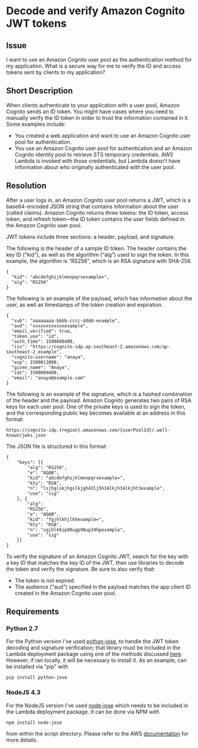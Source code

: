 # Decode and verify Amazon Cognito JWT tokens

## Issue
I want to use an Amazon Cognito user pool as the authentication method for my application. What is a secure way for me to verify the ID and access tokens sent by clients to my application?

## Short Description

When clients authenticate to your application with a user pool, Amazon Cognito sends an ID token. You might have cases where you need to manually verify the ID token in order to trust the information contained in it. Some examples include:

- You created a web application and want to use an Amazon Cognito user pool for authentication.
- You use an Amazon Cognito user pool for authentication and an Amazon Cognito identity pool to retrieve STS temporary credentials. AWS Lambda is invoked with those credentials, but Lambda doesn’t have information about who originally authenticated with the user pool.

## Resolution

After a user logs in, an Amazon Cognito user pool returns a JWT, which is a base64-encoded JSON string that contains information about the user (called claims). Amazon Cognito returns three tokens: the ID token, access token, and refresh token—the ID token contains the user fields defined in the Amazon Cognito user pool.

JWT tokens include three sections: a header, payload, and signature.

The following is the header of a sample ID token. The header contains the key ID (“kid”), as well as the algorithm (“alg”) used to sign the token. In this example, the algorithm is “RS256”, which is an RSA signature with SHA-256.
```
{
  "kid": "abcdefghijklmnopqrsexample=",
  "alg": "RS256"
}
```
The following is an example of the payload, which has information about the user, as well as timestamps of the token creation and expiration.
```
{
  "sub": "aaaaaaaa-bbbb-cccc-dddd-example",
  "aud": "xxxxxxxxxxxxexample",
  "email_verified": true,
  "token_use": "id",
  "auth_time": 1500009400,
  "iss": "https://cognito-idp.ap-southeast-2.amazonaws.com/ap-southeast-2_example",
  "cognito:username": "anaya",
  "exp": 1500013000,
  "given_name": "Anaya",
  "iat": 1500009400,
  "email": "anaya@example.com"
}
```
The following is an example of the signature, which is a hashed combination of the header and the payload. Amazon Cognito generates two pairs of RSA keys for each user pool. One of the private keys is used to sign the token, and the corresponding public key becomes available at an address in this format:
```
https://cognito-idp.{region}.amazonaws.com/{userPoolId}/.well-known/jwks.json
```
The JSON file is structured in this format:
```
{
    "keys": [{
        "alg": "RS256",
        "e": "AQAB",
        "kid": "abcdefghijklmnopqrsexample=",
        "kty": "RSA",
        "n": "lsjhglskjhgslkjgh43lj5h34lkjh34lkjht3example",
        "use": "sig"
    }, {
        "alg":
        "RS256",
        "e": "AQAB",
        "kid": "fgjhlkhjlkhexample=",
        "kty": "RSA",
        "n": "sgjhlk6jp98ugp98up34hpexample",
        "use": "sig"
    }]
}
```
To verify the signature of an Amazon Cognito JWT, search for the key with a key ID that matches the key ID of the JWT, then use libraries to decode the token and verify the signature. Be sure to also verify that:

- The token is not expired.
- The audience ("aud") specified in the payload matches the app client ID created in the Amazon Cognito user pool.


## Requirements

### Python 2.7
For the Python version I've used [python-jose](https://github.com/mpdavis/python-jose), to handle the JWT token decoding and signature verification; that library must be included in the Lambda deployment package using one of the methods discussed [here](https://docs.aws.amazon.com/lambda/latest/dg/lambda-python-how-to-create-deployment-package.html).
However, if ran locally, it will be necessary to install it. As an example, can be installed via "pip" with
```
pip install python-jose
```

### NodeJS 4.3
For the NodeJS version I've used [node-jose](https://www.npmjs.com/package/node-jose) which needs to be included in the Lambda deployment package. It can be done via NPM with
```
npm install node-jose
```
from within the script directory. Please refer to the AWS [documentation](http://docs.aws.amazon.com/lambda/latest/dg/nodejs-create-deployment-pkg.html) for more details.